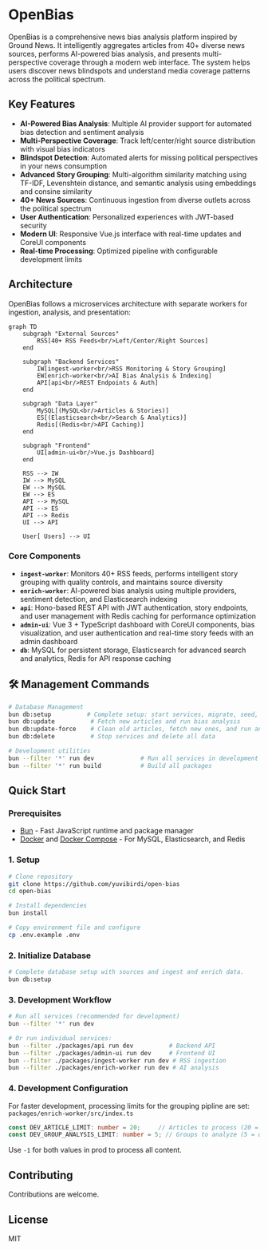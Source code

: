 # OpenBias
OpenBias is a comprehensive news bias analysis platform inspired by Ground News. It intelligently aggregates articles from 40+ diverse news sources, performs AI-powered bias analysis, and presents multi-perspective coverage through a modern web interface. The system helps users discover news blindspots and understand media coverage patterns across the political spectrum.

## Key Features
- **AI-Powered Bias Analysis**: Multiple AI provider support for automated bias detection and sentiment analysis
- **Multi-Perspective Coverage**: Track left/center/right source distribution with visual bias indicators
- **Blindspot Detection**: Automated alerts for missing political perspectives in your news consumption
- **Advanced Story Grouping**: Multi-algorithm similarity matching using TF-IDF, Levenshtein distance, and semantic analysis using embeddings and consine similarity
- **40+ News Sources**: Continuous ingestion from diverse outlets across the political spectrum
- **User Authentication**: Personalized experiences with JWT-based security
- **Modern UI**: Responsive Vue.js interface with real-time updates and CoreUI components
- **Real-time Processing**: Optimized pipeline with configurable development limits

## Architecture
OpenBias follows a microservices architecture with separate workers for ingestion, analysis, and presentation:
```mermaid
graph TD
    subgraph "External Sources"
        RSS[40+ RSS Feeds<br/>Left/Center/Right Sources]
    end

    subgraph "Backend Services"
        IW[ingest-worker<br/>RSS Monitoring & Story Grouping]
        EW[enrich-worker<br/>AI Bias Analysis & Indexing]
        API[api<br/>REST Endpoints & Auth]
    end

    subgraph "Data Layer"
        MySQL[(MySQL<br/>Articles & Stories)]
        ES[(Elasticsearch<br/>Search & Analytics)]
        Redis[(Redis<br/>API Caching)]
    end

    subgraph "Frontend"
        UI[admin-ui<br/>Vue.js Dashboard]
    end

    RSS --> IW
    IW --> MySQL
    EW --> MySQL
    EW --> ES
    API --> MySQL
    API --> ES
    API --> Redis
    UI --> API

    User[ Users] --> UI
```

### Core Components
- **`ingest-worker`**: Monitors 40+ RSS feeds, performs intelligent story grouping with quality controls, and maintains source diversity
- **`enrich-worker`**: AI-powered bias analysis using multiple providers, sentiment detection, and Elasticsearch indexing
- **`api`**: Hono-based REST API with JWT authentication, story endpoints, and user management with Redis caching for performance optimization
- **`admin-ui`**: Vue 3 + TypeScript dashboard with CoreUI components, bias visualization, and user authentication and real-time story feeds with an admin dashboard
- **`db`**: MySQL for persistent storage, Elasticsearch for advanced search and analytics, Redis for API response caching

## 🛠️ Management Commands
```bash
# Database Management
bun db:setup          # Complete setup: start services, migrate, seed, ingest, and analyze
bun db:update          # Fetch new articles and run bias analysis
bun db:update-force    # Clean old articles, fetch new ones, and run analysis
bun db:delete          # Stop services and delete all data

# Development utilities
bun --filter '*' run dev             # Run all services in development mode
bun --filter '*' run build           # Build all packages
```

## Quick Start

### Prerequisites
- [Bun](https://bun.sh/) - Fast JavaScript runtime and package manager
- [Docker](https://www.docker.com/) and [Docker Compose](https://docs.docker.com/compose/) - For MySQL, Elasticsearch, and Redis

### 1. Setup

```bash
# Clone repository
git clone https://github.com/yuvibirdi/open-bias
cd open-bias

# Install dependencies
bun install

# Copy environment file and configure
cp .env.example .env

```

### 2. Initialize Database

```bash
# Complete database setup with sources and ingest and enrich data.
bun db:setup
```

### 3. Development Workflow

```bash
# Run all services (recommended for development)
bun --filter '*' run dev

# Or run individual services:
bun --filter ./packages/api run dev          # Backend API
bun --filter ./packages/admin-ui run dev     # Frontend UI
bun --filter ./packages/ingest-worker run dev # RSS ingestion
bun --filter ./packages/enrich-worker run dev # AI analysis
```

### 4. Development Configuration

For faster development, processing limits for the grouping pipline are set:
`packages/enrich-worker/src/index.ts`
```typescript
const DEV_ARTICLE_LIMIT: number = 20;     // Articles to process (20 = quick testing)
const DEV_GROUP_ANALYSIS_LIMIT: number = 5; // Groups to analyze (5 = quick testing)
```
 Use `-1` for both values in prod to process all content.

<!--
## Redis Caching System

OpenBias implements intelligent Redis caching to optimize API performance and reduce database load:

### Caching Strategy
- **Multi-layer Caching**: API responses, story searches, and analytics data are cached with configurable TTL
- **Smart Cache Keys**: Hierarchical key structure for efficient invalidation and pattern matching
- **Graceful Degradation**: System continues to operate normally when Redis is unavailable
- **Cache Hit Optimization**: Frequently accessed data like trending stories and search results are prioritized

### Cached Data Types
- **Story Feeds**: Trending stories, search results, and story details with 5-30 minute TTL
- **Analytics Data**: Bias distribution, coverage statistics, and overview metrics with 1-hour TTL  
- **Source Information**: News source metadata and bias classifications with long-term caching
- **Search Results**: Elasticsearch queries and article listings with medium-term TTL

### Cache Configuration
```typescript
// Cache TTL Settings
SHORT: 60s        // Frequently changing data
MEDIUM: 300s      // Moderately changing data  
LONG: 1800s       // Slowly changing data
VERY_LONG: 3600s  // Rarely changing data
```

### Performance Benefits
- **Response Time**: 80-95% faster API responses for cached data
- **Database Load**: Significant reduction in MySQL and Elasticsearch queries
- **Scalability**: Improved concurrent user handling and system throughput
- **Development**: Optional caching allows for easy debugging and testing

## AI-Powered Bias Analysis

OpenBias uses advanced algorithms to detect bias patterns and ensure comprehensive coverage:

### Story Grouping Algorithm
- **Multi-technique Similarity**: TF-IDF, Levenshtein distance, and semantic analysis
- **Quality Controls**: 0.7 combined similarity threshold with source diversity enforcement
- **Time-bound Grouping**: 24-hour window for article clustering
- **Size Limits**: Maximum 15 articles per group to prevent mega-groups

### Bias Detection Features
- **Multiple AI Providers**: OpenAI, Google Gemini, and Anthropic Claude support
- **Coverage Tracking**: Left/center/right source distribution monitoring
- **Blindspot Detection**: Automated alerts for missing perspectives
- **Sentiment Analysis**: Emotional tone and sensationalism scoring

## News Sources (40+ Outlets)

OpenBias monitors a carefully curated selection of news sources across the political spectrum:

### Source Distribution
- **Center/Neutral (16)**: Associated Press, Reuters, BBC, Wall Street Journal, USA Today, CBS, ABC, NBC, Financial Times, Bloomberg, Christian Science Monitor, Al Jazeera, Times (UK), Deutsche Welle, France 24
- **Left-leaning (14)**: New York Times, Washington Post, CNN, NPR, The Guardian, The Atlantic, New Yorker, Huffington Post, MSNBC, Vox, Mother Jones, The Nation, Slate, The Independent  
- **Right-leaning (13)**: Fox News, New York Post, Washington Examiner, The Federalist, National Review, The American Conservative, Breitbart, Washington Times, Daily Wire, Telegraph

### Quality Controls
- Automated bias classification with validation
- Feed availability monitoring and health checks
- Content quality filtering and duplicate detection
- Source diversity enforcement in story grouping

## Current Status & Roadmap

### Completed Features
- Multi-source story aggregation with quality controls
- AI-powered bias analysis and sentiment detection  
- Real-time coverage tracking and blindspot detection
- User authentication with JWT security
- Modern responsive Vue.js interface
- Advanced search and filtering capabilities
- Optimized pipeline with configurable development limits

### Future Enhancements
- Real-time WebSocket updates for live story feeds
- Enhanced ML models beyond OpenAI for bias detection
- Social features: user comments and discussions
- Email notifications for critical blindspots
- Mobile app development
- Advanced analytics dashboard
- International news source expansion

-->
## Contributing

Contributions are welcome.

## License

MIT 

